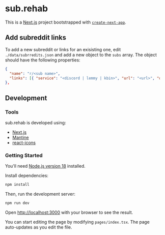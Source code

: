 # sub.rehab

This is a [Next.js](https://nextjs.org/) project bootstrapped with [`create-next-app`](https://github.com/vercel/next.js/tree/canary/packages/create-next-app).



## Add subreddit links

To add a new subreddit or links for an exisisting one, edit `./data/subrredits.json` and add a new object
to the `subs` array. The object should have the following properties:

```json
{
  "name": "r/<sub name>",
  "links": [{ "service": "<discord | lemmy | kbin>", "url": "<url>", "official": true | false }]
},
```

## Development

### Tools

sub.rehab is developed using:
- [Next.js](https://nextjs.org/)
- [Mantine](https://mantine.dev/)
- [react-icons](https://react-icons.github.io/react-icons/)

### Getting Started

You'll need [Node.js version 18](https://nodejs.org/en/) installed.

Install dependencies:
```bash
npm install
```

Then, run the development server:

```bash
npm run dev
```

Open [http://localhost:3000](http://localhost:3000) with your browser to see the result.

You can start editing the page by modifying `pages/index.tsx`. The page auto-updates as you edit the file.
